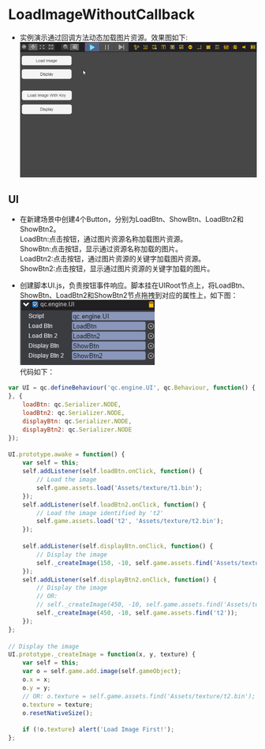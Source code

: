 # LoadImageWithoutCallback

* 实例演示通过回调方法动态加载图片资源。效果图如下:<br>
![UI](images\UI.gif)

## UI

* 在新建场景中创建4个Button，分别为LoadBtn、ShowBtn、LoadBtn2和ShowBtn2。<br>
LoadBtn:点击按钮，通过图片资源名称加载图片资源。<br>
ShowBtn:点击按钮，显示通过资源名称加载的图片。<br>
LoadBtn2:点击按钮，通过图片资源的关键字加载图片资源。<br>
ShowBtn2:点击按钮，显示通过图片资源的关键字加载的图片。<br>

* 创建脚本UI.js，负责按钮事件响应。脚本挂在UIRoot节点上，将LoadBtn、ShowBtn、LoadBtn2和ShowBtn2节点拖拽到对应的属性上，如下图：<br>
![script](images\script.png)<br>
代码如下：<br>

```javascript
var UI = qc.defineBehaviour('qc.engine.UI', qc.Behaviour, function() {
}, {
    loadBtn: qc.Serializer.NODE,
    loadBtn2: qc.Serializer.NODE,
    displayBtn: qc.Serializer.NODE,
    displayBtn2: qc.Serializer.NODE
});

UI.prototype.awake = function() {
    var self = this;
    self.addListener(self.loadBtn.onClick, function() {
        // Load the image
        self.game.assets.load('Assets/texture/t1.bin');
    });
    self.addListener(self.loadBtn2.onClick, function() {
        // Load the image identified by 't2'
        self.game.assets.load('t2', 'Assets/texture/t2.bin');
    });
    
    self.addListener(self.displayBtn.onClick, function() {
        // Display the image
        self._createImage(150, -10, self.game.assets.find('Assets/texture/t1.bin'));
    });
    self.addListener(self.displayBtn2.onClick, function() {
        // Display the image
        // OR: 
        // self._createImage(450, -10, self.game.assets.find('Assets/texture/t2.bin'));
        self._createImage(450, -10, self.game.assets.find('t2'));
    });
};

// Display the image
UI.prototype._createImage = function(x, y, texture) {
    var self = this;
    var o = self.game.add.image(self.gameObject);
    o.x = x; 
    o.y = y;
    // OR: o.texture = self.game.assets.find('Assets/texture/t2.bin');
    o.texture = texture;
    o.resetNativeSize();

    if (!o.texture) alert('Load Image First!');
};
```
